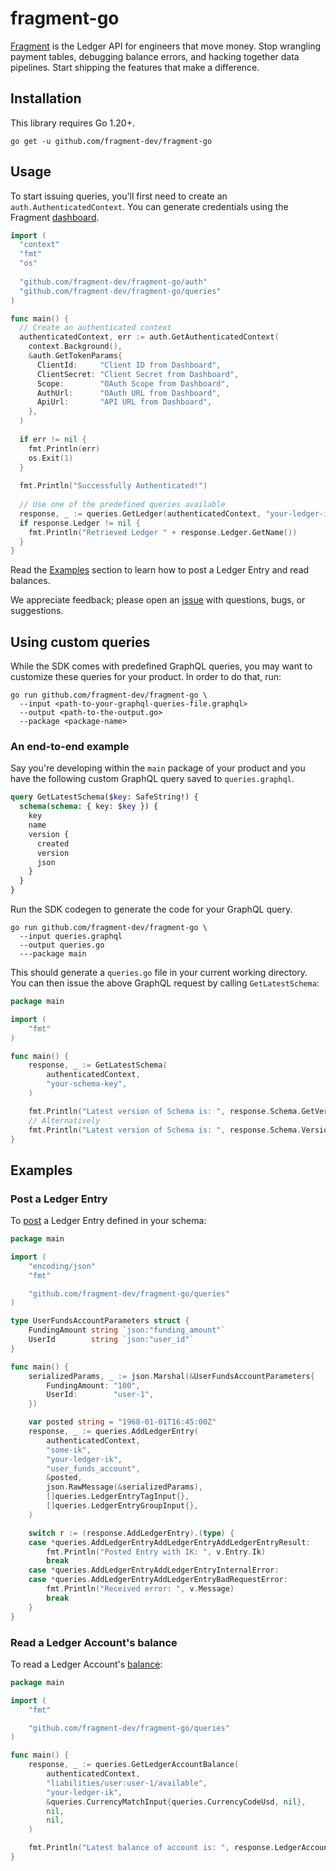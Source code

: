 # fragment-go

[Fragment](https://fragment.dev) is the Ledger API for engineers that move money. Stop wrangling payment tables, debugging balance errors, and hacking together data pipelines. Start shipping the features that make a difference.

## Installation

This library requires Go 1.20+.

``` shell
go get -u github.com/fragment-dev/fragment-go
```

## Usage

To start issuing queries, you'll first need to create an `auth.AuthenticatedContext`. You can generate credentials using the Fragment [dashboard](https://dashboard.fragment.dev/go/s/api-clients).

``` go
import (
  "context"
  "fmt"
  "os"
  
  "github.com/fragment-dev/fragment-go/auth"
  "github.com/fragment-dev/fragment-go/queries"
)

func main() {
  // Create an authenticated context
  authenticatedContext, err := auth.GetAuthenticatedContext(
    context.Background(),
    &auth.GetTokenParams{
      ClientId:     "Client ID from Dashboard",
      ClientSecret: "Client Secret from Dashboard",
      Scope:        "OAuth Scope from Dashboard",
      AuthUrl:      "OAuth URL from Dashboard",
      ApiUrl:       "API URL from Dashboard",
    },
  )
  
  if err != nil {
    fmt.Println(err)
    os.Exit(1)
  }
  
  fmt.Println("Successfully Authenticated!")
  
  // Use one of the predefined queries available
  response, _ := queries.GetLedger(authenticatedContext, "your-ledger-ik")
  if response.Ledger != nil {
    fmt.Println("Retrieved Ledger " + response.Ledger.GetName())
  }
}
```

Read the [Examples](#Examples) section to learn how to post a Ledger Entry and read balances.

We appreciate feedback; please open an [issue](https://github.com/fragment-dev/fragment-go/issues) with questions, bugs, or suggestions.

## Using custom queries

While the SDK comes with predefined GraphQL queries, you may want to customize these queries for your product. In order to do that, run:

``` shell
go run github.com/fragment-dev/fragment-go \
  --input <path-to-your-graphql-queries-file.graphql>
  --output <path-to-the-output.go>
  --package <package-name>
```

### An end-to-end example

Say you're developing within the `main` package of your product and you have the following custom GraphQL query saved to `queries.graphql`.

``` graphql
query GetLatestSchema($key: SafeString!) {
  schema(schema: { key: $key }) {
    key
    name
    version {
      created
      version
      json
    }
  }
}
```

Run the SDK codegen to generate the code for your GraphQL query.

``` shell
go run github.com/fragment-dev/fragment-go \
  --input queries.graphql
  --output queries.go
  ---package main
```

This should generate a `queries.go` file in your current working directory. You can then issue the above GraphQL request by calling `GetLatestSchema`:

``` go
package main

import (
	"fmt"
)

func main() {
	response, _ := GetLatestSchema(
		authenticatedContext,
        "your-schema-key",
	)

	fmt.Println("Latest version of Schema is: ", response.Schema.GetVersion().Version)
    // Alternatively
    fmt.Println("Latest version of Schema is: ", response.Schema.Version.Version)
}

```

## Examples

### Post a Ledger Entry

To [post](https://fragment.dev/docs#post-ledger-entries-post-to-the-api) a Ledger Entry defined in your schema:

``` go
package main

import (
	"encoding/json"
	"fmt"

	"github.com/fragment-dev/fragment-go/queries"
)

type UserFundsAccountParameters struct {
	FundingAmount string `json:"funding_amount"`
	UserId        string `json:"user_id"`
}

func main() {
	serializedParams, _ := json.Marshal(&UserFundsAccountParameters{
		FundingAmount: "100",
		UserId:        "user-1",
	})

	var posted string = "1968-01-01T16:45:00Z"
	response, _ := queries.AddLedgerEntry(
		authenticatedContext,
		"some-ik",
		"your-ledger-ik",
		"user_funds_account",
		&posted,
		json.RawMessage(&serializedParams),
		[]queries.LedgerEntryTagInput{},
		[]queries.LedgerEntryGroupInput{},
	)

	switch r := (response.AddLedgerEntry).(type) {
	case *queries.AddLedgerEntryAddLedgerEntryAddLedgerEntryResult:
		fmt.Println("Posted Entry with IK: ", v.Entry.Ik)
		break
	case *queries.AddLedgerEntryAddLedgerEntryInternalError:
	case *queries.AddLedgerEntryAddLedgerEntryBadRequestError:
		fmt.Println("Received error: ", v.Message)
		break
	}
}
```

### Read a Ledger Account's balance

To read a Ledger Account's [balance](https://fragment.dev/docs#read-balances-latest):

``` go
package main

import (
	"fmt"

	"github.com/fragment-dev/fragment-go/queries"
)

func main() {
	response, _ := queries.GetLedgerAccountBalance(
		authenticatedContext,
		"liabilities/user:user-1/available",
		"your-ledger-ik",
		&queries.CurrencyMatchInput{queries.CurrencyCodeUsd, nil},
		nil,
		nil,
	)

	fmt.Println("Latest balance of account is: ", response.LedgerAccount.OwnBalance)
}
```
